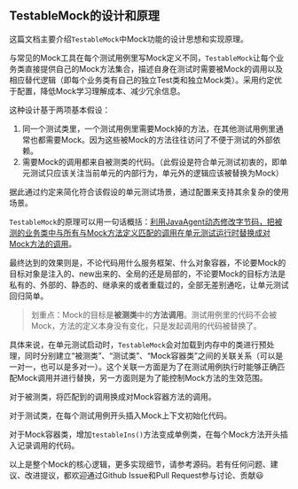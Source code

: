 TestableMock的设计和原理
---

这篇文档主要介绍`TestableMock`中Mock功能的设计思想和实现原理。

与常见的Mock工具在每个测试用例里写Mock定义不同，`TestableMock`让每个业务类直接提供自己的Mock方法集合，描述自身在测试时需要被Mock的调用以及相应替代逻辑（即每个业务类有自己的独立Test类和独立Mock类）。采用约定优于配置，降低Mock学习理解成本、减少冗余信息。

这种设计基于两项基本假设：

1. 同一个测试类里，一个测试用例里需要Mock掉的方法，在其他测试用例里通常也都需要Mock。因为这些被Mock的方法往往访问了不便于测试的外部依赖。
2. 需要Mock的调用都来自被测类的代码。（此假设是符合单元测试初衷的，即单元测试只应该关注当前单元的内部行为，单元外的逻辑应该被替换为Mock）

据此通过约定来简化符合该假设的单元测试场景，通过配置来支持其余复杂的使用场景。

`TestableMock`的原理可以用一句话概括：<u>利用JavaAgent动态修改字节码，把被测的业务类中与所有与Mock方法定义匹配的调用在单元测试运行时替换成对Mock方法的调用</u>。

最终达到的效果则是，不论代码用什么服务框架、什么对象容器，不论要Mock的目标对象是注入的、new出来的、全局的还是局部的，不论要Mock的目标方法是私有的、外部的、静态的、继承来的或者重载过的，全部无差别通吃，让单元测试回归简单。

> 划重点：Mock的目标是**被测类**中的**方法调用**。测试用例里的代码不会被Mock，方法的定义本身没有变化，只是发起调用的代码被替换了。

具体来说，在单元测试启动时，`TestableMock`会对加载到内存中的类进行预处理，同时分别建立“被测类”、“测试类”、“Mock容器类”之间的关联关系（可以是一对一，也可以是多对一）。这个关联一方面是为了在测试用例执行时能够正确匹配Mock调用并进行替换，另一方面则是为了能控制Mock方法的生效范围。

对于被测类，将匹配到的调用换成对Mock容器方法的调用。

对于测试类，在每个测试用例开头插入Mock上下文初始化代码。

对于Mock容器类，增加`testableIns()`方法变成单例类，在每个Mock方法开头插入记录调用的代码。

以上是整个Mock的核心逻辑，更多实现细节，请参考源码。若有任何问题、建议、改进提议，都欢迎通过Github Issue和Pull Request参与讨论、贡献😃
